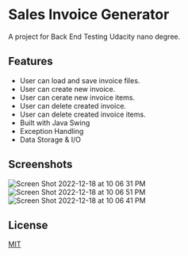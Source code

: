 
# Sales Invoice Generator

A project for Back End Testing Udacity nano degree.


## Features

- User can load and save invoice files.
- User can create new invoice.
- User can cerate new invoice items.
- User can delete created invoice.
- User can delete created invoice items.
- Built with Java Swing
- Exception Handling
- Data Storage & I/O

## Screenshots

![Screen Shot 2022-12-18 at 10 06 31 PM](https://user-images.githubusercontent.com/9781775/208317621-46430d5e-f2f9-4d7d-b319-3395d514e7cc.png)
![Screen Shot 2022-12-18 at 10 06 51 PM](https://user-images.githubusercontent.com/9781775/208317611-21e53eb5-b6b8-48a1-b58c-f207ad530c28.png)
![Screen Shot 2022-12-18 at 10 06 41 PM](https://user-images.githubusercontent.com/9781775/208317619-c3e5a27c-dfab-4bdd-8311-9e4b10d321b6.png)


## License

[MIT](https://choosealicense.com/licenses/mit/)

